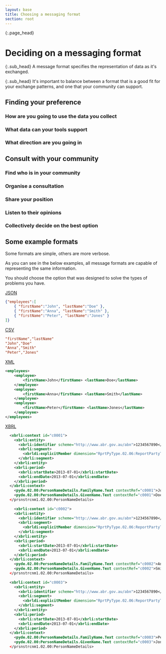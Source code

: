 ```yaml
---
layout: base
title: Choosing a messaging format
section: root
---
```

{:.page_head}
# Deciding on a messaging format

{:.sub_head}
A message format specifies the representation of data as it's exchanged.

{:.sub_head}
It's important to balance between a format that is a good fit for your exchange patterns, and one that your community can support.


## Finding your preference

### How are you going to use the data you collect

### What data can your tools support

### What direction are you going in

## Consult with your community

### Find who is in your community

### Organise a consultation

### Share your position

### Listen to their opinions

### Collectively decide on the best option

## Some example formats

Some formats are simple, others are more verbose.

As you can see in the below examples, all message formats are capable of representing the same information.

You should choose the option that was designed to solve the types of problems you have.


[JSON](https://en.wikipedia.org/wiki/JSON)
```json
{"employees":[
    { "firstName":"John", "lastName":"Doe" },
    { "firstName":"Anna", "lastName":"Smith" },
    { "firstName":"Peter", "lastName":"Jones" }
]}
```

[CSV](https://en.wikipedia.org/wiki/Comma-separated_values)
```ini
"firstName","lastName"
"John","Doe"
"Anna","Smith"
"Peter","Jones"
```

[XML](https://en.wikipedia.org/wiki/XML)
```xml
<employees>
    <employee>
        <firstName>John</firstName> <lastName>Doe</lastName>
    </employee>
    <employee>
        <firstName>Anna</firstName> <lastName>Smith</lastName>
    </employee>
    <employee>
        <firstName>Peter</firstName> <lastName>Jones</lastName>
    </employee>
</employees>
```

[XBRL](https://en.wikipedia.org/wiki/XBRL)
```xml
  <xbrli:context id="c0001">
    <xbrli:entity>
      <xbrli:identifier scheme="http://www.abr.gov.au/abn">1234567890</xbrli:identifier>
      <xbrli:segment>
        <xbrldi:explicitMember dimension="RprtPyType.02.06:ReportPartyTypeDimension">RprtPyType.02.06:ReportingParty</xbrldi:explicitMember>
      </xbrli:segment>
    </xbrli:entity>
    <xbrli:period>
      <xbrli:startDate>2013-07-01</xbrli:startDate>
      <xbrli:endDate>2013-07-01</xbrli:endDate>
    </xbrli:period>
  </xbrli:context>
    <pyde.02.00:PersonNameDetails.FamilyName.Text contextRef="c0001">John</pyde.02.00:PersonNameDetails.FamilyName.Text>
    <pyde.02.00:PersonNameDetails.GivenName.Text contextRef="c0001">Doe</pyde.02.00:PersonNameDetails.GivenName.Text>
  </prsnstrcnm1.02.00:PersonNameDetails>
  
    <xbrli:context id="c0002">
    <xbrli:entity>
      <xbrli:identifier scheme="http://www.abr.gov.au/abn">1234567890</xbrli:identifier>
      <xbrli:segment>
        <xbrldi:explicitMember dimension="RprtPyType.02.06:ReportPartyTypeDimension">RprtPyType.02.06:ReportingParty</xbrldi:explicitMember>
      </xbrli:segment>
    </xbrli:entity>
    <xbrli:period>
      <xbrli:startDate>2013-07-01</xbrli:startDate>
      <xbrli:endDate>2013-07-01</xbrli:endDate>
    </xbrli:period>
  </xbrli:context>
    <pyde.02.00:PersonNameDetails.FamilyName.Text contextRef="c0002">Anna</pyde.02.00:PersonNameDetails.FamilyName.Text>
    <pyde.02.00:PersonNameDetails.GivenName.Text contextRef="c0002">Smith</pyde.02.00:PersonNameDetails.GivenName.Text>
  </prsnstrcnm1.02.00:PersonNameDetails>
  
  <xbrli:context id="c0003">
    <xbrli:entity>
      <xbrli:identifier scheme="http://www.abr.gov.au/abn">1234567890</xbrli:identifier>
      <xbrli:segment>
        <xbrldi:explicitMember dimension="RprtPyType.02.06:ReportPartyTypeDimension">RprtPyType.02.06:ReportingParty</xbrldi:explicitMember>
      </xbrli:segment>
    </xbrli:entity>
    <xbrli:period>
      <xbrli:startDate>2013-07-01</xbrli:startDate>
      <xbrli:endDate>2013-07-01</xbrli:endDate>
    </xbrli:period>
  </xbrli:context>
    <pyde.02.00:PersonNameDetails.FamilyName.Text contextRef="c0003">Peter</pyde.02.00:PersonNameDetails.FamilyName.Text>
    <pyde.02.00:PersonNameDetails.GivenName.Text contextRef="c0003">Jones</pyde.02.00:PersonNameDetails.GivenName.Text>
  </prsnstrcnm1.02.00:PersonNameDetails>
  
```

